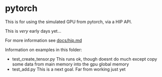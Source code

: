 # pytorch

This is for using the simulated GPU from pytorch, via a HIP API.

This is *very* early days yet...

For more information see [docs/hip.md](/docs/hip.md)

Information on examples in this folder:
- test_create_tensor.py  This runs ok, though doesnt do much except copy some data from main memory into the gpu global memory
- test_add.py  This is a next goal. Far from working just yet
